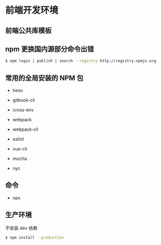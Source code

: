 # 前端开发环境

## 前端公共库模板

## npm 更换国内源部分命令出错

```bash
$ npm login | publish | search --registry http://registry.npmjs.org
```

## 常用的全局安装的 NPM 包

* hexo
* gitbook-cli

* cross-env

* webpack
* webpack-cli

* eslint

* vue-cli

* mocha
* nyc

## 命令

* npx

## 生产环境

不安装 dev 依赖

```bash
$ npm install --production
```
